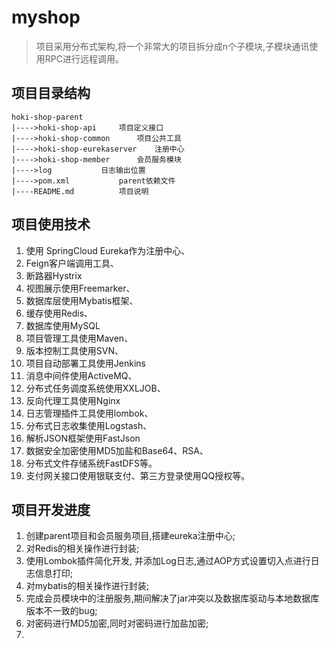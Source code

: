 # myshop
> 项目采用分布式架构,将一个非常大的项目拆分成n个子模块,子模块通讯使用RPC进行远程调用。

## 项目目录结构

```
hoki-shop-parent
|---->hoki-shop-api		项目定义接口
|---->hoki-shop-common		项目公共工具
|---->hoki-shop-eurekaserver	注册中心
|---->hoki-shop-member		会员服务模块
|---->log			日志输出位置
|---->pom.xml			parent依赖文件
|----README.md			项目说明
```

## 项目使用技术
1. 使用 SpringCloud Eureka作为注册中心、
2. Feign客户端调用工具、
3. 断路器Hystrix
4. 视图展示使用Freemarker、
5. 数据库层使用Mybatis框架、
6. 缓存使用Redis、
7. 数据库使用MySQL
8. 项目管理工具使用Maven、
9. 版本控制工具使用SVN、
10. 项目自动部署工具使用Jenkins
11. 消息中间件使用ActiveMQ、
12. 分布式任务调度系统使用XXLJOB、
13. 反向代理工具使用Nginx
14. 日志管理插件工具使用lombok、
15. 分布式日志收集使用Logstash、
16. 解析JSON框架使用FastJson
17. 数据安全加密使用MD5加盐和Base64、RSA、
18. 分布式文件存储系统FastDFS等。
19. 支付网关接口使用银联支付、第三方登录使用QQ授权等。

## 项目开发进度
1. 创建parent项目和会员服务项目,搭建eureka注册中心;
2. 对Redis的相关操作进行封装;
3. 使用Lombok插件简化开发, 并添加Log日志,通过AOP方式设置切入点进行日志信息打印;
4. 对mybatis的相关操作进行封装;
5. 完成会员模块中的注册服务,期间解决了jar冲突以及数据库驱动与本地数据库版本不一致的bug;
6. 对密码进行MD5加密,同时对密码进行加盐加密;
7. 
